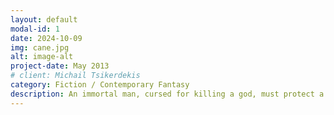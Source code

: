 ```yaml
---
layout: default
modal-id: 1
date: 2024-10-09
img: cane.jpg
alt: image-alt
project-date: May 2013
# client: Michail Tsikerdekis
category: Fiction / Contemporary Fantasy
description: An immortal man, cursed for killing a god, must protect a mortal god from looming evil, in this action-packed fantasy novel.
---
```

